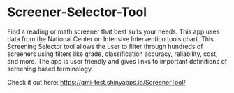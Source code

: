 # Screener-Selector-Tool
Find a reading or math screener that best suits your needs. This app uses data from the National Center on Intensive Intervention tools chart. This Screening Selector tool allows the user to filter through hundreds of screeners using filters like grade, classification accuracy, reliability, cost, and more. The app is user friendly and gives links to important definitions of screening based terminology.

Check it out here: https://qmi-test.shinyapps.io/ScreenerTool/
